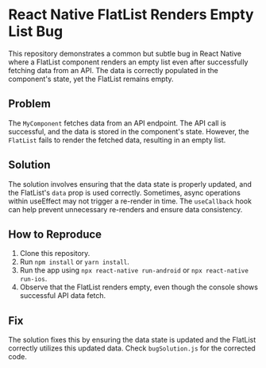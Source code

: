 # React Native FlatList Renders Empty List Bug

This repository demonstrates a common but subtle bug in React Native where a FlatList component renders an empty list even after successfully fetching data from an API. The data is correctly populated in the component's state, yet the FlatList remains empty.

## Problem

The `MyComponent` fetches data from an API endpoint. The API call is successful, and the data is stored in the component's state. However, the `FlatList` fails to render the fetched data, resulting in an empty list.

## Solution

The solution involves ensuring that the data state is properly updated, and the FlatList's `data` prop is used correctly.  Sometimes, async operations within useEffect may not trigger a re-render in time.  The `useCallback` hook can help prevent unnecessary re-renders and ensure data consistency.

## How to Reproduce

1. Clone this repository.
2. Run `npm install` or `yarn install`.
3. Run the app using `npx react-native run-android` or `npx react-native run-ios`.
4. Observe that the FlatList renders empty, even though the console shows successful API data fetch.

## Fix

The solution fixes this by ensuring the data state is updated and the FlatList correctly utilizes this updated data.  Check `bugSolution.js` for the corrected code.